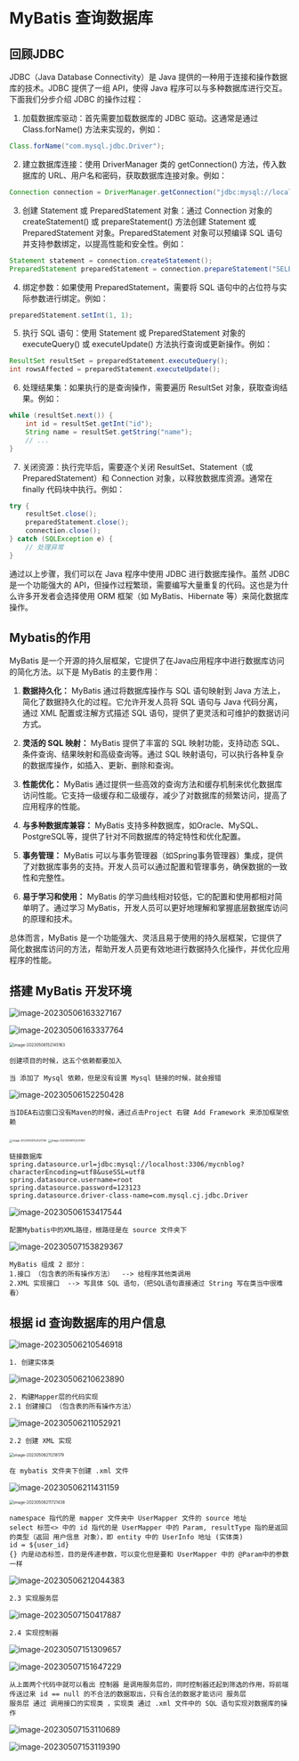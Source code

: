 # MyBatis 查询数据库

## 回顾JDBC

JDBC（Java Database Connectivity）是 Java 提供的一种用于连接和操作数据库的技术。JDBC 提供了一组 API，使得 Java 程序可以与多种数据库进行交互。下面我们分步介绍 JDBC 的操作过程：

1. 加载数据库驱动：首先需要加载数据库的 JDBC 驱动。这通常是通过 Class.forName() 方法来实现的，例如：
```java
Class.forName("com.mysql.jdbc.Driver");
```

2. 建立数据库连接：使用 DriverManager 类的 getConnection() 方法，传入数据库的 URL、用户名和密码，获取数据库连接对象。例如：
```java
Connection connection = DriverManager.getConnection("jdbc:mysql://localhost:3306/mydatabase", "username", "password");
```

3. 创建 Statement 或 PreparedStatement 对象：通过 Connection 对象的 createStatement() 或 prepareStatement() 方法创建 Statement 或 PreparedStatement 对象。PreparedStatement 对象可以预编译 SQL 语句并支持参数绑定，以提高性能和安全性。例如：
```java
Statement statement = connection.createStatement();
PreparedStatement preparedStatement = connection.prepareStatement("SELECT * FROM users WHERE id = ?");
```

4. 绑定参数：如果使用 PreparedStatement，需要将 SQL 语句中的占位符与实际参数进行绑定。例如：
```java
preparedStatement.setInt(1, 1);
```

5. 执行 SQL 语句：使用 Statement 或 PreparedStatement 对象的 executeQuery() 或 executeUpdate() 方法执行查询或更新操作。例如：
```java
ResultSet resultSet = preparedStatement.executeQuery();
int rowsAffected = preparedStatement.executeUpdate();
```

6. 处理结果集：如果执行的是查询操作，需要遍历 ResultSet 对象，获取查询结果。例如：
```java
while (resultSet.next()) {
    int id = resultSet.getInt("id");
    String name = resultSet.getString("name");
    // ...
}
```

7. 关闭资源：执行完毕后，需要逐个关闭 ResultSet、Statement（或 PreparedStatement）和 Connection 对象，以释放数据库资源。通常在 finally 代码块中执行。例如：
```java
try {
    resultSet.close();
    preparedStatement.close();
    connection.close();
} catch (SQLException e) {
    // 处理异常
}
```

通过以上步骤，我们可以在 Java 程序中使用 JDBC 进行数据库操作。虽然 JDBC 是一个功能强大的 API，但操作过程繁琐，需要编写大量重复的代码。这也是为什么许多开发者会选择使用 ORM 框架（如 MyBatis、Hibernate 等）来简化数据库操作。

## Mybatis的作用

MyBatis 是一个开源的持久层框架，它提供了在Java应用程序中进行数据库访问的简化方法。以下是 MyBatis 的主要作用：

1. **数据持久化：** MyBatis 通过将数据库操作与 SQL 语句映射到 Java 方法上，简化了数据持久化的过程。它允许开发人员将 SQL 语句与 Java 代码分离，通过 XML 配置或注解方式描述 SQL 语句，提供了更灵活和可维护的数据访问方式。

2. **灵活的 SQL 映射：** MyBatis 提供了丰富的 SQL 映射功能，支持动态 SQL、条件查询、结果映射和高级查询等。通过 SQL 映射语句，可以执行各种复杂的数据库操作，如插入、更新、删除和查询。

3. **性能优化：** MyBatis 通过提供一些高效的查询方法和缓存机制来优化数据库访问性能。它支持一级缓存和二级缓存，减少了对数据库的频繁访问，提高了应用程序的性能。

4. **与多种数据库兼容：** MyBatis 支持多种数据库，如Oracle、MySQL、PostgreSQL等，提供了针对不同数据库的特定特性和优化配置。

5. **事务管理：** MyBatis 可以与事务管理器（如Spring事务管理器）集成，提供了对数据库事务的支持。开发人员可以通过配置和管理事务，确保数据的一致性和完整性。

6. **易于学习和使用：** MyBatis 的学习曲线相对较低，它的配置和使用都相对简单明了。通过学习 MyBatis，开发人员可以更好地理解和掌握底层数据库访问的原理和技术。

总体而言，MyBatis 是一个功能强大、灵活且易于使用的持久层框架，它提供了简化数据库访问的方法，帮助开发人员更有效地进行数据持久化操作，并优化应用程序的性能。

## 搭建 MyBatis 开发环境

![image-20230506163327167](C:\Users\方锐\AppData\Roaming\Typora\typora-user-images\image-20230506163327167.png)

![image-20230506163337764](C:\Users\方锐\AppData\Roaming\Typora\typora-user-images\image-20230506163337764.png)

<img src="C:\Users\方锐\AppData\Roaming\Typora\typora-user-images\image-20230506152145163.png" alt="image-20230506152145163" style="zoom:50%;" />

```
创建项目的时候，这五个依赖都要加入
```

```
当 添加了 Mysql 依赖，但是没有设置 Mysql 链接的时候，就会报错
```

![image-20230506152250428](C:\Users\方锐\AppData\Roaming\Typora\typora-user-images\image-20230506152250428.png)

```
当IDEA右边窗口没有Maven的时候，通过点击Project 右键 Add Framework 来添加框架依赖
```

<img src="C:\Users\方锐\AppData\Roaming\Typora\typora-user-images\image-20230506152521799.png" alt="image-20230506152521799" style="zoom:33%;" />

<img src="C:\Users\方锐\AppData\Roaming\Typora\typora-user-images\image-20230506152531961.png" alt="image-20230506152531961" style="zoom:33%;" />

```
链接数据库
spring.datasource.url=jdbc:mysql://localhost:3306/mycnblog?characterEncoding=utf8&useSSL=utf8
spring.datasource.username=root
spring.datasource.password=123123
spring.datasource.driver-class-name=com.mysql.cj.jdbc.Driver
```

![image-20230506153417544](C:\Users\方锐\AppData\Roaming\Typora\typora-user-images\image-20230506153417544.png)

```
配置Mybatis中的XML路径，根路径是在 source 文件夹下
```

![image-20230507153829367](C:\Users\方锐\AppData\Roaming\Typora\typora-user-images\image-20230507153829367.png)

```
MyBatis 组成 2 部分：
1.接口 （包含表的所有操作方法）  --> 给程序其他类调用
2.XML 实现接口  --> 写具体 SQL 语句，（把SQL语句直接通过 String 写在类当中很难看）
```

## 根据 id 查询数据库的用户信息

![image-20230506210546918](C:\Users\方锐\AppData\Roaming\Typora\typora-user-images\image-20230506210546918.png)

```
1. 创建实体类
```

![image-20230506210623890](C:\Users\方锐\AppData\Roaming\Typora\typora-user-images\image-20230506210623890.png)

```
2. 构建Mapper层的代码实现
2.1 创建接口 （包含表的所有操作方法）
```

![image-20230506211052921](C:\Users\方锐\AppData\Roaming\Typora\typora-user-images\image-20230506211052921.png)

```
2.2 创建 XML 实现
```

<img src="C:\Users\方锐\AppData\Roaming\Typora\typora-user-images\image-20230506211218179.png" alt="image-20230506211218179" style="zoom:50%;" />

```
在 mybatis 文件夹下创建 .xml 文件
```

![image-20230506211431159](C:\Users\方锐\AppData\Roaming\Typora\typora-user-images\image-20230506211431159.png)

<img src="C:\Users\方锐\AppData\Roaming\Typora\typora-user-images\image-20230506211721438.png" alt="image-20230506211721438" style="zoom:50%;" />

```
namespace 指代的是 mapper 文件夹中 UserMapper 文件的 source 地址
select 标签<> 中的 id 指代的是 UserMapper 中的 Param, resultType 指的是返回的类型（返回 用户信息 对象），即 entity 中的 UserInfo 地址 (实体类)
id = ${user_id}
{} 内是动态标签，目的是传递参数，可以变化但是要和 UserMapper 中的 @Param中的参数一样
```

![image-20230506212044383](C:\Users\方锐\AppData\Roaming\Typora\typora-user-images\image-20230506212044383.png)

```
2.3 实现服务层
```

![image-20230507150417887](C:\Users\方锐\AppData\Roaming\Typora\typora-user-images\image-20230507150417887.png)

```
2.4 实现控制器
```

![image-20230507151309657](C:\Users\方锐\AppData\Roaming\Typora\typora-user-images\image-20230507151309657.png)

![image-20230507151647229](C:\Users\方锐\AppData\Roaming\Typora\typora-user-images\image-20230507151647229.png)



```
从上面两个代码中就可以看出 控制器 是调用服务层的，同时控制器还起到筛选的作用，将前端传送过来 id == null 的不合法的数据取出，只有合法的数据才能访问 服务层
服务层 通过 调用接口的实现类 ，实现类 通过 .xml 文件中的 SQL 语句实现对数据库的操作
```

![image-20230507153110689](C:\Users\方锐\AppData\Roaming\Typora\typora-user-images\image-20230507153110689.png)

![image-20230507153119390](C:\Users\方锐\AppData\Roaming\Typora\typora-user-images\image-20230507153119390.png)